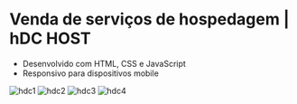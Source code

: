 # Venda de serviços de hospedagem | hDC HOST

- Desenvolvido com HTML, CSS e JavaScript
- Responsivo para dispositivos mobile

![hdc1](https://github.com/luan-marques/hdcHost/assets/116835778/c3a5af03-edfa-4885-aea4-cfeea64119f8)
![hdc2](https://github.com/luan-marques/hdcHost/assets/116835778/bdb7fe9a-4dbc-45f0-9fec-7a864193ab21)
![hdc3](https://github.com/luan-marques/hdcHost/assets/116835778/57c8a43b-343d-4187-b180-b6ac7eaf5c72)
![hdc4](https://github.com/luan-marques/hdcHost/assets/116835778/d30fe262-6fd9-4469-b898-2c76d611348e)

